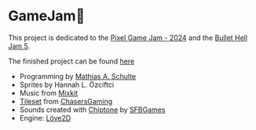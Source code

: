 # GameJam🍓
This project is dedicated to the [Pixel Game Jam - 2024](https://itch.io/jam/-pixel-game-jam-2024) and the [Bullet Hell Jam 5](https://itch.io/jam/bullet-hell-v).

The finished project can be found [here](https://baalisback.itch.io/)


* Programming by [Mathias A. Schulte](https://github.com/baalIsBack)
* Sprites by Hannah L. Özciftci
* Music from [Mixkit](https://mixkit.co/)
* [Tileset](https://chasersgaming.itch.io/platformer-asset-tile-set-underwater-lands-nes) from [ChasersGaming](https://chasersgaming.itch.io/)
* Sounds created with [Chiptone](https://sfbgames.itch.io/chiptone) by [SFBGames](https://sfbgames.itch.io/)
* Engine: [Löve2D](https://love2d.org/)
